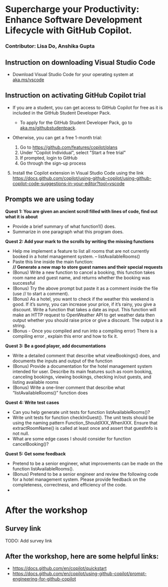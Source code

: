 # Supercharge your Productivity: Enhance Software Development Lifecycle with GitHub Copilot.
### Contributor: Lisa Do, Anshika Gupta

## Instruction on downloading Visual Studio Code
- Download Visual Studio Code for your operating system at [aka.ms/vscode](https://aka.ms/vscode)

## Instruction on activating GitHub Copilot trial
- If you are a student, you can get access to GitHub Copilot for free as it is included in the GitHub Student Developer Pack.
    - To apply for the GitHub Student Developer Pack, go to [aka.ms/githubstudentpack](https://aka.ms/githubstudentpack).
 
- Otherwise, you can get a free 1-month trial:
    1. Go to https://github.com/features/copilot/plans
    2. Under "Copilot Individual", select "Start a free trial"
    3. If prompted, login to GitHub
    4. Go through the sign-up process 

5. Install the Copilot extension in Visual Studio Code using the link https://docs.github.com/copilot/using-github-copilot/using-github-copilot-code-suggestions-in-your-editor?tool=vscode

## Prompts we are using today
**Quest 1: You are given an ancient scroll filled with lines of code, find out what it is about**
- Provide a brief summary of what function1() does.
- Summarize in one paragraph what this program does.

**Quest 2: Add your mark to the scrolls by writing the missing functions**
- Help me implement a feature to list all rooms that are not currently booked in a hotel management system. – listAvailableRooms()​
- Paste this line inside the main function: \
  **// Generate a new map to store guest names and their special requests**
- (Bonus) Write a new function to cancel a booking, this function takes room name and guest name, and returns whether the booking was successful
- (Bonus) Try the above prompt but paste it as a comment inside the file (use // to start a comment).
- (Bonus) As a hotel, you want to check if the weather this weekend is good. If it’s sunny, you can increase your price, if it’s rainy, you give a discount. Write a function that takes a date as input. This function will make an HTTP request to OpenWeather API to get weather data then output whether you should raise price or give a discount. The output is a string.
- (Bonus - Once you compiled and run into a compiling error) There is a compiling error <insert error here>, explain this error and how to fix it​.

**Quest 3: Be a good player, add documentations**
- Write a detailed comment that describe what viewBookings() does, and documents the inputs and output of the function
- (Bonus) Provide a documentation for the hotel management system intended for user. Describe its main features such as room booking, canceling bookings, viewing bookings, checking in/out guests, and listing available rooms
- (Bonus) Write a one-liner comment that describe what “listAvailableRooms()” function does

**Quest 4: Write test cases**
- Can you help generate unit tests for function listAvailableRooms()?
- Write unit tests for function checkInGuest(). The unit tests should be using the naming pattern Function_ShouldXXX_WhenXXX. Ensure that extractRoomName() is called at least once and assert that guestInfo is not null. 
- What are some edge cases I should consider for function cancelBooking()?

**Quest 5: Get some feedback**
- Pretend to be a senior engineer, what improvements can be made on the function listAvailableRooms().
- (Bonus) Pretend to be a senior engineer and review the following code for a hotel management system. Please provide feedback on the completeness, correctness, and efficiency of the code.
- 

# After the workshop
## Survey link
TODO: Add survey link

## After the workshop, here are some helpful links: 
- https://docs.github.com/en/copilot/quickstart
- https://docs.github.com/en/copilot/using-github-copilot/prompt-engineering-for-github-copilot


